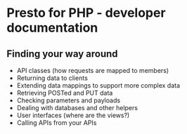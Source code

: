 Presto for PHP - developer documentation
========================================


Finding your way around
-----------------------

* API classes (how requests are mapped to members)
* Returning data to clients
* Extending data mappings to support more complex data
* Retrieving POSTed and PUT data 
* Checking parameters and payloads
* Dealing with databases and other helpers
* User interfaces (where are the views?)
* Calling APIs from your APIs